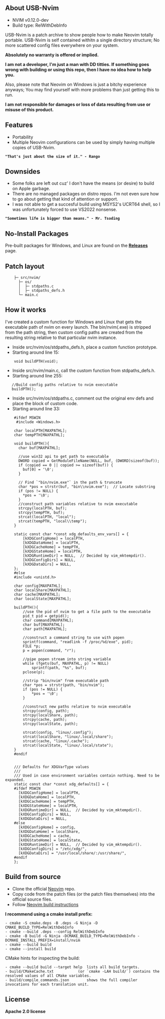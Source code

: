 **About USB-Nvim**
--------------

- NVIM v0.12.0-dev
- Build type: RelWithDebInfo

USB-Nvim is a patch archive to show people how to make Neovim totally portable.
USB-Nvim is self contained withitn a single directory structure; No more scattered config files everywhere on your system.

**Absolutely no warranty is offered or implied.**

**I am not a developer, I'm just a man with DD titties. If something goes wrong with building or using this repo, then I have no idea how to help you.**

Also, please note that Neovim on Windows is just a bitchy experience anyways; You may find yourself with more problems than just getting this to run.

**I am not responsible for damages or loss of data resulting from use or misuse of this product.**

**Features**
--------

- Portability
- Multiple Neovim configurations can be used by simply having multiple copies of USB-Nvim.

**`"That's just about the size of it." - Rango`**

**Downsides**
---------

- Some folks are left out cuz' I don't have the means (or desire) to build on Apple garbage.
- There are no managed packages on distro repos. I'm not even sure how to go about getting that kind of attention or support.
- I was not able to get a succesful build using MSYS2's UCRT64 shell, so I was unfortunately forced to use VS2022 nonsense.

**`"Sometimes life is bigger than means." - Mr. Tsoding`**

**No-Install Packages**
--------------------

Pre-built packages for Windows, and Linux are found on the [**Releases**](https://github.com/shoesofgold/usb-nvim/releases/) page.

**Patch layout**
--------------

```
    ├─ src/nvim/
      ├─ os/
      │	 ├─ stdpaths.c
      │	 ├─ stdpaths_defs.h
      └─ main.c
```

**How it works**
------------

I've created a custom function for Windows and Linux that gets the executable path of nvim on every launch.
The bin/nvim(.exe) is stripped from the path string, then custom config paths are created from the resulting string relative to that particular nvim instance.

- Inside src/nvim/os/stdpaths_defs.h, place a custom function prototype.
- Starting around line 15:

```
    void buildPTH(void);
```    

- Inside src/nvim/main.c, call the custom function from stdpaths_defs.h.
- Starting around line 255:

```
   //Build config paths relative to nvim executable
   buildPTH();
```

- Inside src/nvim/os/stdpaths.c, comment out the original env defs and place the block of custom code.
- Starting around line 33:

```
    #ifdef MSWIN
     #include <Windows.h>
    
    char localPTH[MAXPATHL];
    char tempPTH[MAXPATHL];
    
    void buildPTH(){
      char buf[MAXPATHL];
    
      //use win32 api to get path to executable
      DWORD copied = GetModuleFileName(NULL, buf, (DWORD)sizeof(buf));
      if (copied == 0 || copied >= sizeof(buf)) {
        buf[0] = '\0';
      }
    
      // Find `"bin/nvim.exe"` in the path & truncate
      char *pos = strstr(buf, "bin\\nvim.exe");  // Locate substring
      if (pos != NULL) {
        *pos = '\0';
      }
      //construct path variables relative to nvim executable
      strcpy(localPTH, buf);
      strcpy(tempPTH, buf);
      strcat(localPTH, "local");
      strcat(tempPTH, "local\\temp");
    }
    
    static const char *const xdg_defaults_env_vars[] = {
        [kXDGConfigHome] = localPTH,
        [kXDGDataHome] = localPTH,
        [kXDGCacheHome] = tempPTH,
        [kXDGStateHome] = localPTH,
        [kXDGRuntimeDir] = NULL,  // Decided by vim_mktempdir().
        [kXDGConfigDirs] = NULL,
        [kXDGDataDirs] = NULL,
    };
    #else
    #include <unistd.h>
    
    char config[MAXPATHL];
    char localShare[MAXPATHL];
    char cache[MAXPATHL];
    char localState[MAXPATHL];
    
    buildPTH(){
    	//use the pid of nvim to get a file path to the executable
    	pid_t pid = getpid();
    	char command[MAXPATHL];
    	char buf[MAXPATHL];
    	char path[MAXPATHL];
    
    	//construct a command string to use with popen
    	sprintf(command, "readlink -f /proc/%d/exe", pid);
    	FILE *p;
    	p = popen(command, "r");
    
    	//pipe popen stream into string variable
    	while (fgets(buf, MAXPATHL, p) != NULL)
    		sprintf(path, "%s", buf);
    	pclose(p);
    
    	//strip "bin/nvim" from executable path
    	char *pos = strstr(path, "bin/nvim");
    	if (pos != NULL) {
    		*pos = '\0';
    	}
    	
    	//construct new paths relative to nvim executable
    	strcpy(config, path);
    	strcpy(localShare, path);
    	strcpy(cache, path);
    	strcpy(localState, path);
    	
    	strcat(config, "linux/.config");
    	strcat(localShare, "linux/.local/share");
    	strcat(cache, "linux/.cache");
    	strcat(localState, "linux/.local/state");
    }
    #endif
    
    
    /// Defaults for XDGVarType values
    ///
    /// Used in case environment variables contain nothing. Need to be expanded.
    static const char *const xdg_defaults[] = {
    #ifdef MSWIN
      [kXDGConfigHome] = localPTH,
      [kXDGDataHome] = localPTH,
      [kXDGCacheHome] = tempPTH,
      [kXDGStateHome] = localPTH,
      [kXDGRuntimeDir] = NULL,  // Decided by vim_mktempdir().
      [kXDGConfigDirs] = NULL,
      [kXDGDataDirs] = NULL,
    #else
      [kXDGConfigHome] = config,
      [kXDGDataHome] = localShare,
      [kXDGCacheHome] = cache,
      [kXDGStateHome] = localState,
      [kXDGRuntimeDir] = NULL,  // Decided by vim_mktempdir().
      [kXDGConfigDirs] = "/etc/xdg/",
      [kXDGDataDirs] = "/usr/local/share/:/usr/share/",
    #endif
    };
```

**Build from source**
-------------------

- Clone the official [Neovim](https://github.com/neovim/neovim.git) repo.
- Copy code from the patch files (or the patch files themselves) into the official source files.
- Follow [Neovim build instructions](https://github.com/neovim/neovim/blob/master/BUILD.md)

**I recommend using a cmake install prefix:**

```
- cmake -S cmake.deps -B .deps -G Ninja -D CMAKE_BUILD_TYPE=RelWithDebInfo
- cmake --build .deps --config RelWithDebInfo
- cmake -B build -G Ninja -DCMAKE_BUILD_TYPE=RelWithDebInfo -DCMAKE_INSTALL_PREFIX=install/nvim
- cmake --build build
- cmake --install build
```

CMake hints for inspecting the build:

```
- cmake --build build --target help	 lists all build targets.
- build/CMakeCache.txt			 (or `cmake -LAH build/`) contains the resolved values of all CMake variables.
- build/compile_commands.json		 shows the full compiler invocations for each translation unit.
```

**License**
-------

**Apache 2.0 license**
